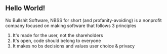 ## Hello World!

No Bullshit Software, NBSS for short (and profanity-avoiding) is a nonprofit company focused on making software that follows 3 principles
  1. It's made for the user, not the shareholders
  2. It's open, code should belong to everyone
  3. It makes no bs decisions and values user choice & privacy
